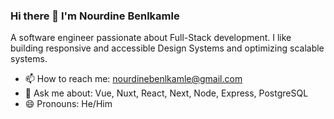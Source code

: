### Hi there 👋 I'm Nourdine Benlkamle

A software engineer passionate about Full-Stack development. I like building responsive and accessible Design Systems and optimizing scalable systems.

- 📫 How to reach me: nourdinebenlkamle@gmail.com
- 🤔 Ask me about: Vue, Nuxt, React, Next, Node, Express, PostgreSQL
- 😄 Pronouns: He/Him
